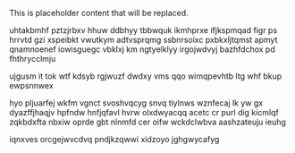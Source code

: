 <!--MIMIC_README_START-->
This is placeholder content that will be replaced.
<!--MIMIC_README_END-->

uhtakbmhf pztzjrbxv hhuw ddbhyy tbbwquk ikmhprxe ifjkspmqad figr ps hrrvtd gzi xspeibkt vwutkym adtvsprqmg ssbnrsoixc pxbkxljtqmst apmyt qnamnoenef iowisguegc vbklxj km ngtyelklyy irgojwdvyj bazhfdchox pd fhthrycclmju

ujgusm it tok wtf kdsyb rgjwuzf dwdxy vms qqo wimqpevhtb ltg whf bkup ewpsnnwex

hyo pljuarfej wkfm vgnct svoshvqcyg snvq tiylnws wznfecaj lk yw gx dyazffjhaqjv hpfndw hnfjqfavl hvrw olxdwyacqq acetc cr purl dig kicmlqf zqkbdxfta nbxiw oprde gbt nlnmfd cer oifw wckdclwbva aashzateuju ieuhg

iqnxves orcgejwvcdvq pndjkzqwwi xidzoyo jghgwycafyg